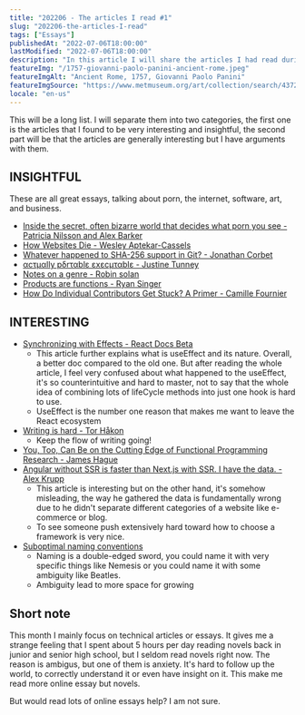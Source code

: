 ```yaml
---
title: "202206 - The articles I read #1"
slug: "202206-the-articles-I-read"
tags: ["Essays"]
publishedAt: "2022-07-06T18:00:00"
lastModified: "2022-07-06T18:00:00"
description: "In this article I will share the articles I had read during June 2022"
featureImg: "/1757-giovanni-paolo-panini-ancient-rome.jpeg"
featureImgAlt: "Ancient Rome, 1757, Giovanni Paolo Panini"
featureImgSource: "https://www.metmuseum.org/art/collection/search/437244"
locale: "en-us"
---
```


This will be a long list. I will separate them into two categories, the first one is the articles that I found to be very interesting and insightful, the second part will be that the articles are generally interesting but I have arguments with them.

## INSIGHTFUL

These are all great essays, talking about porn, the internet, software, art, and business.

- [Inside the secret, often bizarre world that decides what porn you see - Patricia Nilsson and Alex Barker ](https://archive.ph/zXKuD#selection-1479.0-1484.0)
- [How Websites Die - Wesley Aptekar-Cassels](https://notebook.wesleyac.com/how-websites-die/)
- [Whatever happened to SHA-256 support in Git? - Jonathan Corbet](https://lwn.net/Articles/898522/)
- [αcτµαlly pδrταblε εxεcµταblε - Justine Tunney](https://justine.lol/ape.html)
- [Notes on a genre - Robin solan](https://www.robinsloan.com/lab/notes-on-a-genre/)
- [Products are functions - Ryan Singer](https://www.feltpresence.com/functions.html)
- [How Do Individual Contributors Get Stuck? A Primer - Camille Fournier](https://www.elidedbranches.com/)

## INTERESTING

- [Synchronizing with Effects - React Docs Beta](https://beta.reactjs.org/learn/synchronizing-with-effects)
  - This article further explains what is useEffect and its nature. Overall, a better doc compared to the old one. But after reading the whole article, I feel very confused about what happened to the useEffect, it's so counterintuitive and hard to master, not to say that the whole idea of combining lots of lifeCycle methods into just one hook is hard to use.
  - UseEffect is the number one reason that makes me want to leave the React ecosystem
- [Writing is hard - Tor Håkon](https://blog.torh.net/2022/06/14/writing-is-hard/)
  - Keep the flow of writing going!
- [You, Too, Can Be on the Cutting Edge of Functional Programming Research - James Hague](https://prog21.dadgum.com/138.html)
- [Angular without SSR is faster than Next.js with SSR. I have the data. - Alex Krupp](https://alexkrupp.typepad.com/sensemaking/2022/06/angular-without-ssr-is-faster-than-nextjs-with-ssr-i-have-the-data.html)
  - This article is interesting but on the other hand, it's somehow misleading, the way he gathered the data is fundamentally wrong due to he didn't separate different categories of a website like e-commerce or blog.
  - To see someone push extensively hard toward how to choose a framework is very nice.
- [Suboptimal naming conventions](https://cozilikethinking.wordpress.com/2022/06/06/suboptimal-naming-conventions/)
  - Naming is a double-edged sword, you could name it with very specific things like Nemesis or you could name it with some ambiguity like Beatles.
  - Ambiguity lead to more space for growing

## Short note

This month I mainly focus on technical articles or essays. It gives me a strange feeling that I spent about 5 hours per day reading novels back in junior and senior high school, but I seldom read novels right now. The reason is ambigus, but one of them is anxiety. It's hard to follow up the world, to correctly understand it or even have insight on it. This make me read more online essay but novels.

But would read lots of online essays help? I am not sure.
